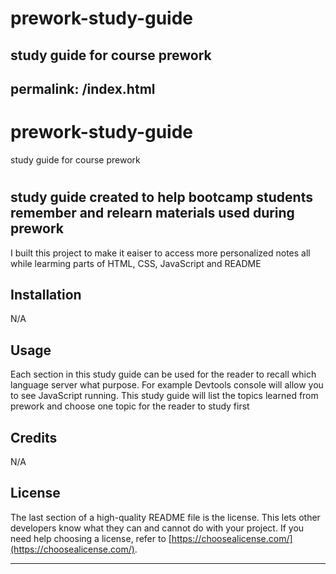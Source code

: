 # prework-study-guide
study guide for course prework
---
permalink: /index.html
---
# prework-study-guide
study guide for course prework
# <Prework Study Guide Webpage>

## study guide created to help bootcamp students remember and relearn materials used during prework

I built this project to make it eaiser to access more personalized notes all while learming parts of HTML, CSS, JavaScript and README


## Installation

N/A

## Usage

Each section in this study guide can be used for the reader to recall which language server what purpose. For example Devtools console will allow you to see JavaScript running. This study guide will list the topics learned from prework and choose one topic for the reader to study first

## Credits

N/A

## License

The last section of a high-quality README file is the license. This lets other developers know what they can and cannot do with your project. If you need help choosing a license, refer to [https://choosealicense.com/](https://choosealicense.com/).

---
